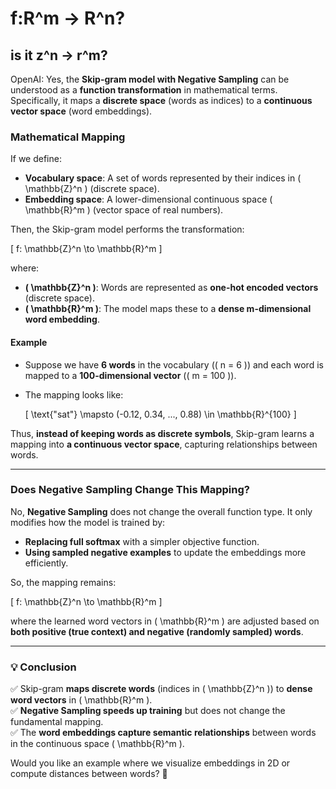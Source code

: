 # f:R^m -> R^n?

## is it z^n -> r^m?

OpenAI:
Yes, the **Skip-gram model with Negative Sampling** can be understood as a **function transformation** in mathematical terms. Specifically, it maps a **discrete space** (words as indices) to a **continuous vector space** (word embeddings). 

### **Mathematical Mapping**
If we define:
- **Vocabulary space**: A set of words represented by their indices in \( \mathbb{Z}^n \) (discrete space).
- **Embedding space**: A lower-dimensional continuous space \( \mathbb{R}^m \) (vector space of real numbers).

Then, the Skip-gram model performs the transformation:

\[
f: \mathbb{Z}^n \to \mathbb{R}^m
\]

where:
- **\( \mathbb{Z}^n \)**: Words are represented as **one-hot encoded vectors** (discrete space).
- **\( \mathbb{R}^m \)**: The model maps these to a **dense m-dimensional word embedding**.

#### **Example**
- Suppose we have **6 words** in the vocabulary (\( n = 6 \)) and each word is mapped to a **100-dimensional vector** (\( m = 100 \)).
- The mapping looks like:

  \[
  \text{"sat"} \mapsto (-0.12, 0.34, ..., 0.88) \in \mathbb{R}^{100}
  \]

Thus, **instead of keeping words as discrete symbols**, Skip-gram learns a mapping into **a continuous vector space**, capturing relationships between words.

---

### **Does Negative Sampling Change This Mapping?**
No, **Negative Sampling** does not change the overall function type. It only modifies how the model is trained by:
- **Replacing full softmax** with a simpler objective function.
- **Using sampled negative examples** to update the embeddings more efficiently.

So, the mapping remains:

\[
f: \mathbb{Z}^n \to \mathbb{R}^m
\]

where the learned word vectors in \( \mathbb{R}^m \) are adjusted based on **both positive (true context) and negative (randomly sampled) words**.

---

### **💡 Conclusion**
✅ Skip-gram **maps discrete words** (indices in \( \mathbb{Z}^n \)) to **dense word vectors** in \( \mathbb{R}^m \).  
✅ **Negative Sampling speeds up training** but does not change the fundamental mapping.  
✅ The **word embeddings capture semantic relationships** between words in the continuous space \( \mathbb{R}^m \).  

Would you like an example where we visualize embeddings in 2D or compute distances between words? 🚀

